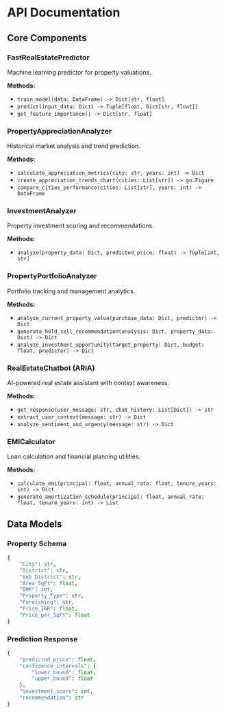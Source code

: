 # API Documentation

## Core Components

### FastRealEstatePredictor
Machine learning predictor for property valuations.

**Methods:**
- `train_model(data: DataFrame) -> Dict[str, float]`
- `predict(input_data: Dict) -> Tuple[float, Dict[str, float]]`
- `get_feature_importance() -> Dict[str, float]`

### PropertyAppreciationAnalyzer
Historical market analysis and trend prediction.

**Methods:**
- `calculate_appreciation_metrics(city: str, years: int) -> Dict`
- `create_appreciation_trends_chart(cities: List[str]) -> go.Figure`
- `compare_cities_performance(cities: List[str], years: int) -> DataFrame`

### InvestmentAnalyzer
Property investment scoring and recommendations.

**Methods:**
- `analyze(property_data: Dict, predicted_price: float) -> Tuple[int, str]`

### PropertyPortfolioAnalyzer
Portfolio tracking and management analytics.

**Methods:**
- `analyze_current_property_value(purchase_data: Dict, predictor) -> Dict`
- `generate_hold_sell_recommendation(analysis: Dict, property_data: Dict) -> Dict`
- `analyze_investment_opportunity(target_property: Dict, budget: float, predictor) -> Dict`

### RealEstateChatbot (ARIA)
AI-powered real estate assistant with context awareness.

**Methods:**
- `get_response(user_message: str, chat_history: List[Dict]) -> str`
- `extract_user_context(message: str) -> Dict`
- `analyze_sentiment_and_urgency(message: str) -> Dict`

### EMICalculator
Loan calculation and financial planning utilities.

**Methods:**
- `calculate_emi(principal: float, annual_rate: float, tenure_years: int) -> Dict`
- `generate_amortization_schedule(principal: float, annual_rate: float, tenure_years: int) -> List`

## Data Models

### Property Schema
```python
{
    "City": str,
    "District": str, 
    "Sub_District": str,
    "Area_SqFt": float,
    "BHK": int,
    "Property_Type": str,
    "Furnishing": str,
    "Price_INR": float,
    "Price_per_SqFt": float
}
```

### Prediction Response
```python
{
    "predicted_price": float,
    "confidence_intervals": {
        "lower_bound": float,
        "upper_bound": float
    },
    "investment_score": int,
    "recommendation": str
}
```